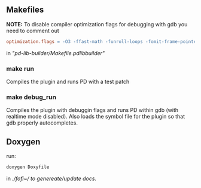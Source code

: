 ## Makefiles
**NOTE:** To disable compiler optimization flags for debugging with gdb you need to comment out

```Makefile
optimization.flags = -O3 -ffast-math -funroll-loops -fomit-frame-pointer
```

in *"pd-lib-builder/Makefile.pdlibbuilder"*

### make run
Compiles the plugin and runs PD with a test patch

### make debug_run
Compiles the plugin with debuggin flags and runs PD within gdb (with realtime mode disabled).
Also loads the symbol file for the plugin so that gdb properly autocompletes.

## Doxygen

run:
```bash
doxygen Doxyfile
```

in *./fofi~/ to genereate/update docs.*
